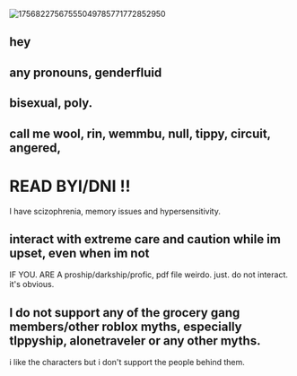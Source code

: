 ![17568227567555049785771772852950](https://github.com/user-attachments/assets/5b9006be-0d7a-4271-81e7-9f8581034f97)


## hey

## 

## any pronouns, genderfluid 
##
## bisexual, poly.

## call me wool, rin, wemmbu, null, tippy, circuit, angered, 


# READ BYI/DNI !!
I have scizophrenia, memory issues and hypersensitivity. 
## interact with extreme care and caution while im upset, even when im not

IF YOU. ARE A proship/darkship/profic, pdf file weirdo. just. do not interact. it's obvious.

## I do not support any of the grocery gang members/other roblox myths, especially tlppyship, alonetraveler or any other myths.

i like the characters but i don't support the people behind them.
##
